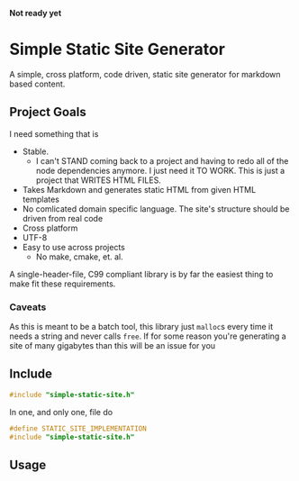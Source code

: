 **Not ready yet**

# Simple Static Site Generator

A simple, cross platform, code driven, static site generator for markdown based content.

## Project Goals

I need something that is

* Stable. 
    * I can't STAND coming back to a project and having to redo all of the node dependencies anymore. I just need it TO WORK. This is just a project that WRITES HTML FILES.
* Takes Markdown and generates static HTML from given HTML templates
* No comlicated domain specific language. The site's structure should be driven from real code
* Cross platform
* UTF-8
* Easy to use across projects
   * No make, cmake, et. al.

A single-header-file, C99 compliant library is by far the easiest thing to make fit these requirements.

### Caveats

As this is meant to be a batch tool, this library just `malloc`s every time it needs a string and never calls `free`. If for some reason you're generating a site of many gigabytes than this will be an issue for you

## Include

```c
#include "simple-static-site.h"
```

In one, and only one, file do

```c
#define STATIC_SITE_IMPLEMENTATION
#include "simple-static-site.h"
```

## Usage




